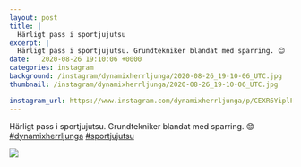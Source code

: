 ```yaml
---
layout: post
title: |
  Härligt pass i sportjujutsu
excerpt: |
  Härligt pass i sportjujutsu. Grundtekniker blandat med sparring. 😊  
date:   2020-08-26 19:10:06 +0000
categories: instagram
background: /instagram/dynamixherrljunga/2020-08-26_19-10-06_UTC.jpg
thumbnail: /instagram/dynamixherrljunga/2020-08-26_19-10-06_UTC.jpg

instagram_url: https://www.instagram.com/dynamixherrljunga/p/CEXR6YiplFy
---
```

Härligt pass i sportjujutsu. Grundtekniker blandat med sparring. 😊 [#dynamixherrljunga](https://www.instagram.com/explore/tags/dynamixherrljunga/) [#sportjujutsu](https://www.instagram.com/explore/tags/sportjujutsu/)



<img src='{{ site.baseurl }}/instagram/dynamixherrljunga/2020-08-26_19-10-06_UTC.jpg' class='img-fluid' />
